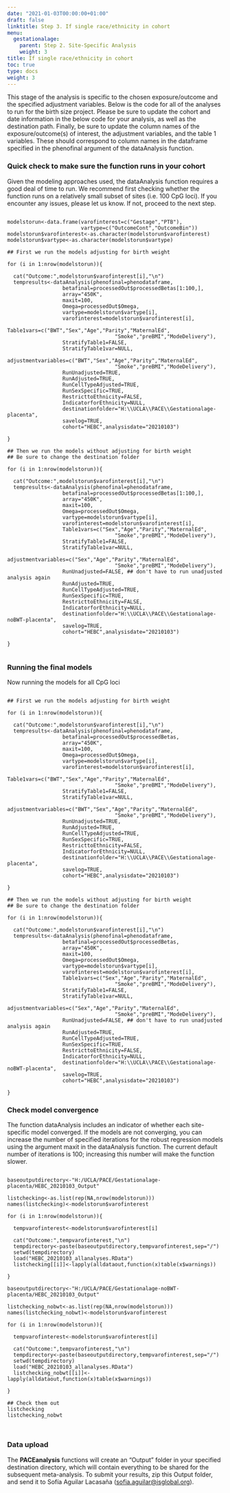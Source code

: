 ```yaml
---
date: "2021-01-03T00:00:00+01:00"
draft: false
linktitle: Step 3. If single race/ethnicity in cohort
menu:
  gestationalage:
    parent: Step 2. Site-Specific Analysis
    weight: 3
title: If single race/ethnicity in cohort
toc: true
type: docs
weight: 3
---
```


This stage of the analysis is specific to the chosen exposure/outcome and the specified adjustment variables. Below is the code for all of the analyses to run for the birth size project. Please be sure to update the cohort and date information in the below code for your analysis, as well as the destination path. Finally, be sure to update the column names of the exposure/outcome(s) of interest, the adjustment variables, and the table 1 variables. These should correspond to column names in the dataframe specified in the phenofinal argument of the dataAnalysis function. 

### Quick check to make sure the function runs in your cohort

Given the modeling approaches used, the dataAnalysis function requires a good deal of time to run. We recommend first checking whether the function runs on a relatively small subset of sites (i.e. 100 CpG loci). If you encounter any issues, please let us know. If not, proceed to the next step.

```{r eval=FALSE}

modelstorun<-data.frame(varofinterest=c("Gestage","PTB"),
                        vartype=c("OutcomeCont","OutcomeBin"))
modelstorun$varofinterest<-as.character(modelstorun$varofinterest)
modelstorun$vartype<-as.character(modelstorun$vartype)

## First we run the models adjusting for birth weight 

for (i in 1:nrow(modelstorun)){
  
  cat("Outcome:",modelstorun$varofinterest[i],"\n")
  tempresults<-dataAnalysis(phenofinal=phenodataframe,
                  betafinal=processedOut$processedBetas[1:100,],
                  array="450K",
                  maxit=100,
                  Omega=processedOut$Omega,
                  vartype=modelstorun$vartype[i],
                  varofinterest=modelstorun$varofinterest[i],
                  Table1vars=c("BWT","Sex","Age","Parity","MaternalEd",
                                   "Smoke","preBMI","ModeDelivery"),
                  StratifyTable1=FALSE,
                  StratifyTable1var=NULL,
                  adjustmentvariables=c("BWT","Sex","Age","Parity","MaternalEd",
                                   "Smoke","preBMI","ModeDelivery"),
                  RunUnadjusted=TRUE,
                  RunAdjusted=TRUE,
                  RunCellTypeAdjusted=TRUE,
                  RunSexSpecific=TRUE,
                  RestricttoEthnicity=FALSE,
                  IndicatorforEthnicity=NULL,
                  destinationfolder="H:\\UCLA\\PACE\\Gestationalage-placenta",
                  savelog=TRUE,
                  cohort="HEBC",analysisdate="20210103")
  
}

## Then we run the models without adjusting for birth weight
## Be sure to change the destination folder

for (i in 1:nrow(modelstorun)){
  
  cat("Outcome:",modelstorun$varofinterest[i],"\n")
  tempresults<-dataAnalysis(phenofinal=phenodataframe,
                  betafinal=processedOut$processedBetas[1:100,],
                  array="450K",
                  maxit=100,
                  Omega=processedOut$Omega,
                  vartype=modelstorun$vartype[i],
                  varofinterest=modelstorun$varofinterest[i],
                  Table1vars=c("Sex","Age","Parity","MaternalEd",
                                   "Smoke","preBMI","ModeDelivery"),
                  StratifyTable1=FALSE,
                  StratifyTable1var=NULL,
                  adjustmentvariables=c("Sex","Age","Parity","MaternalEd",
                                   "Smoke","preBMI","ModeDelivery"),
                  RunUnadjusted=FALSE, ## don't have to run unadjusted analysis again
                  RunAdjusted=TRUE,
                  RunCellTypeAdjusted=TRUE,
                  RunSexSpecific=TRUE,
                  RestricttoEthnicity=FALSE,
                  IndicatorforEthnicity=NULL,
                  destinationfolder="H:\\UCLA\\PACE\\Gestationalage-noBWT-placenta",
                  savelog=TRUE,
                  cohort="HEBC",analysisdate="20210103")
  
}


```

### Running the final models

Now running the models for all CpG loci

```{r eval=FALSE}

## First we run the models adjusting for birth weight 

for (i in 1:nrow(modelstorun)){
  
  cat("Outcome:",modelstorun$varofinterest[i],"\n")
  tempresults<-dataAnalysis(phenofinal=phenodataframe,
                  betafinal=processedOut$processedBetas,
                  array="450K",
                  maxit=100,
                  Omega=processedOut$Omega,
                  vartype=modelstorun$vartype[i],
                  varofinterest=modelstorun$varofinterest[i],
                  Table1vars=c("BWT","Sex","Age","Parity","MaternalEd",
                                   "Smoke","preBMI","ModeDelivery"),
                  StratifyTable1=FALSE,
                  StratifyTable1var=NULL,
                  adjustmentvariables=c("BWT","Sex","Age","Parity","MaternalEd",
                                   "Smoke","preBMI","ModeDelivery"),
                  RunUnadjusted=TRUE,
                  RunAdjusted=TRUE,
                  RunCellTypeAdjusted=TRUE,
                  RunSexSpecific=TRUE,
                  RestricttoEthnicity=FALSE,
                  IndicatorforEthnicity=NULL,
                  destinationfolder="H:\\UCLA\\PACE\\Gestationalage-placenta",
                  savelog=TRUE,
                  cohort="HEBC",analysisdate="20210103")
  
}

## Then we run the models without adjusting for birth weight
## Be sure to change the destination folder

for (i in 1:nrow(modelstorun)){
  
  cat("Outcome:",modelstorun$varofinterest[i],"\n")
  tempresults<-dataAnalysis(phenofinal=phenodataframe,
                  betafinal=processedOut$processedBetas,
                  array="450K",
                  maxit=100,
                  Omega=processedOut$Omega,
                  vartype=modelstorun$vartype[i],
                  varofinterest=modelstorun$varofinterest[i],
                  Table1vars=c("Sex","Age","Parity","MaternalEd",
                                   "Smoke","preBMI","ModeDelivery"),
                  StratifyTable1=FALSE,
                  StratifyTable1var=NULL,
                  adjustmentvariables=c("Sex","Age","Parity","MaternalEd",
                                   "Smoke","preBMI","ModeDelivery"),
                  RunUnadjusted=FALSE, ## don't have to run unadjusted analysis again
                  RunAdjusted=TRUE,
                  RunCellTypeAdjusted=TRUE,
                  RunSexSpecific=TRUE,
                  RestricttoEthnicity=FALSE,
                  IndicatorforEthnicity=NULL,
                  destinationfolder="H:\\UCLA\\PACE\\Gestationalage-noBWT-placenta",
                  savelog=TRUE,
                  cohort="HEBC",analysisdate="20210103")
  
}

```

### Check model convergence 

The function dataAnalysis includes an indicator of whether each site-specific model converged. If the models are not converging, you can increase the number of specified iterations for the robust regression models using the argument maxit in the dataAnalysis function. The current default number of iterations is 100; increasing this number will make the function slower.

```{r eval=FALSE}

baseoutputdirectory<-"H:/UCLA/PACE/Gestationalage-placenta/HEBC_20210103_Output"

listchecking<-as.list(rep(NA,nrow(modelstorun)))
names(listchecking)<-modelstorun$varofinterest

for (i in 1:nrow(modelstorun)){

  tempvarofinterest<-modelstorun$varofinterest[i]

  cat("Outcome:",tempvarofinterest,"\n")
  tempdirectory<-paste(baseoutputdirectory,tempvarofinterest,sep="/")
  setwd(tempdirectory)
  load("HEBC_20210103_allanalyses.RData")
  listchecking[[i]]<-lapply(alldataout,function(x)table(x$warnings))

}

baseoutputdirectory<-"H:/UCLA/PACE/Gestationalage-noBWT-placenta/HEBC_20210103_Output"

listchecking_nobwt<-as.list(rep(NA,nrow(modelstorun)))
names(listchecking_nobwt)<-modelstorun$varofinterest

for (i in 1:nrow(modelstorun)){

  tempvarofinterest<-modelstorun$varofinterest[i]

  cat("Outcome:",tempvarofinterest,"\n")
  tempdirectory<-paste(baseoutputdirectory,tempvarofinterest,sep="/")
  setwd(tempdirectory)
  load("HEBC_20210103_allanalyses.RData")
  listchecking_nobwt[[i]]<-lapply(alldataout,function(x)table(x$warnings))

}

## Check them out
listchecking
listchecking_nobwt



```

### Data upload

The **PACEanalysis** functions will create an “Output” folder in your specified destination directory, which will contain everything to be shared for the subsequent meta-analysis. To submit your results, zip this Output folder, and send it to Sofía Aguilar Lacasaña (sofia.aguilar@isglobal.org).
